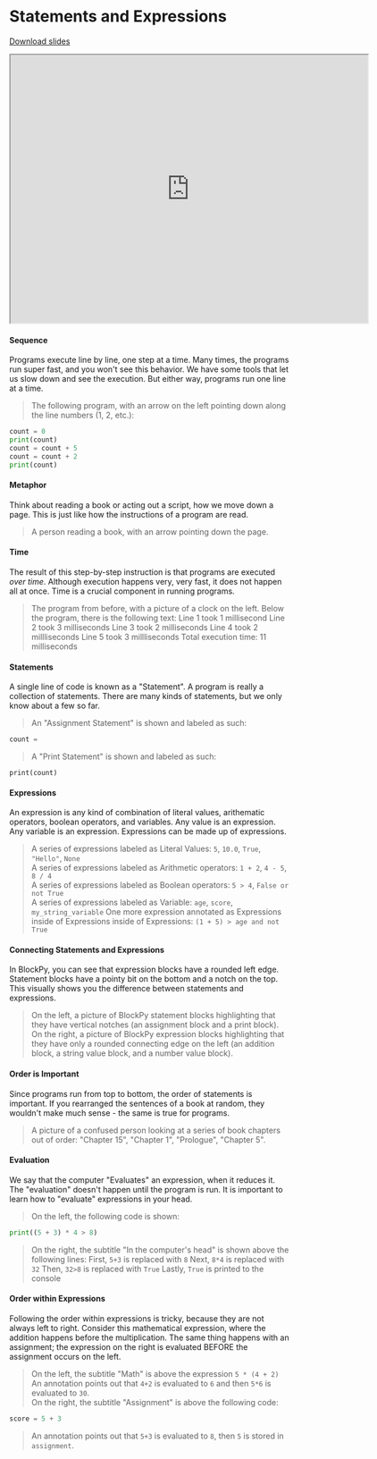 # Statements and Expressions

[Download slides](Statements%20and%20Expressions.pdf)


<iframe style="width: 640px; height: 480px;" width="300" height="150" allowfullscreen="allowfullscreen" webkitallowfullscreen="webkitallowfullscreen" mozallowfullscreen="mozallowfullscreen"
title="Introduction.pdf"
src="https://www.youtube.com/embed/Gv9dP4RgccM?feature=oembed&amp;rel=0" ></iframe>


#### Sequence

Programs execute line by line, one step at a time.
Many times, the programs run super fast, and you won't see this behavior. 
We have some tools that let us slow down and see the execution.
But either way, programs run one line at a time.

> The following program, with an arrow on the left pointing down along the line numbers (1, 2, etc.):
```python
count = 0
print(count)
count = count + 5
count = count + 2
print(count)
```

#### Metaphor

Think about reading a book or acting out a script, how we move down a page.
This is just like how the instructions of a program are read.

> A person reading a book, with an arrow pointing down the page.

#### Time

The result of this step-by-step instruction is that programs are executed *over time*.
Although execution happens very, very fast, it does not happen all at once.
Time is a crucial component in running programs.

> The program from before, with a picture of a clock on the left. Below the program, there is the following text:
    Line 1 took 1 millisecond
    Line 2 took 3 milliseconds
    Line 3 took 2 milliseconds
    Line 4 took 2 millliseconds
    Line 5 took 3 millliseconds
    Total execution time: 11 milliseconds

#### Statements

A single line of code is known as a "Statement".
A program is really a collection of statements.
There are many kinds of statements, but we only know about a few so far.

> An "Assignment Statement" is shown and labeled as such:
```python
count =
```
> A "Print Statement" is shown and labeled as such:
```
print(count)
```

#### Expressions

An expression is any kind of combination of literal values, arithematic operators, boolean operators, and variables.
Any value is an expression.
Any variable is an expression.
Expressions can be made up of expressions.

> A series of expressions labeled as Literal Values: `5`, `10.0`, `True`, `"Hello"`, `None`  
> A series of expressions labeled as Arithmetic operators: `1 + 2`, `4 - 5`, `8 / 4`  
> A series of expressions labeled as Boolean operators: `5 > 4`, `False or not True`  
> A series of expressions labeled as Variable: `age`, `score`, `my_string_variable`
> One more expression annotated as Expressions inside of Expressions inside of Expressions: `(1 + 5) > age and not True`

#### Connecting Statements and Expressions

In BlockPy, you can see that expression blocks have a rounded left edge.
Statement blocks have a pointy bit on the bottom and a notch on the top.
This visually shows you the difference between statements and expressions.

> On the left, a picture of BlockPy statement blocks highlighting that they have vertical notches (an assignment block and a print block).  
> On the right, a picture of BlockPy expression blocks highlighting that they have only a rounded connecting edge on the left (an addition block, a string value block, and a number value block).

#### Order is Important

Since programs run from top to bottom, the order of statements is important.
If you rearranged the sentences of a book at random, they wouldn't make much sense - the same is true for  programs.

> A picture of a confused person looking at a series of book chapters out of order: "Chapter 15", "Chapter 1", "Prologue", "Chapter 5".

#### Evaluation

We say that the computer "Evaluates" an expression, when it reduces it.
The "evaluation" doesn't happen until the program is run.
It is important to learn how to "evaluate" expressions in your head.

> On the left, the following code is shown:
```python
print((5 + 3) * 4 > 8)
```
> On the right, the subtitle "In the computer's head" is shown above the following lines:
    First, `5+3` is replaced with `8`
    Next, `8*4` is replaced with `32`
    Then, `32>8` is replaced with `True`
    Lastly, `True` is printed to the console


#### Order within Expressions

Following the order within expressions is tricky, because they are not always left to right.
Consider this mathematical expression, where the addition happens before the multiplication.
The same thing happens with an assignment; the expression on the right is evaluated BEFORE the assignment occurs on the left.

> On the left, the subtitle "Math" is above the expression `5 * (4 + 2)`  
> An annotation points out that `4+2` is evaluated to `6` and then `5*6` is evaluated to `30`.  
> On the right, the subtitle "Assignment" is above the following code:
```python
score = 5 + 3
```
> An annotation points out that `5+3` is evaluated to `8`, then `5` is stored in `assignment`.
